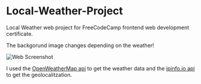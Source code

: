 # Local-Weather-Project
Local Weather web project for FreeCodeCamp frontend web development certificate.  


The backgorund image changes depending on the weather!  

![Web Screenshot](http://i.imgur.com/jHFE4KJ.png)

I used the [OpenWeatherMap api](https://openweathermap.org/api) to get the weather data and the [ipinfo.io api](https://ipinfo.io/developers) to get the geolocalitzation.
